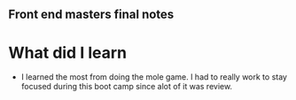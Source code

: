 ## Front end masters final notes
# What did I learn
- I learned the most from doing the mole game. I had to really work to stay focused during this boot camp since alot of it was review.